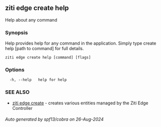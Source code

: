 ## ziti edge create help

Help about any command

### Synopsis

Help provides help for any command in the application.
Simply type create help [path to command] for full details.

```
ziti edge create help [command] [flags]
```

### Options

```
  -h, --help   help for help
```

### SEE ALSO

* [ziti edge create](../create.md)	 - creates various entities managed by the Ziti Edge Controller

###### Auto generated by spf13/cobra on 26-Aug-2024
